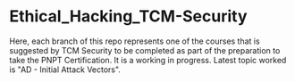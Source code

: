 # Ethical_Hacking_TCM-Security
Here, each branch of this repo represents one of the courses that is suggested by TCM Security to be completed as part of the preparation to take the PNPT Certification. It is a working in progress. Latest topic worked is "AD - Initial Attack Vectors".
